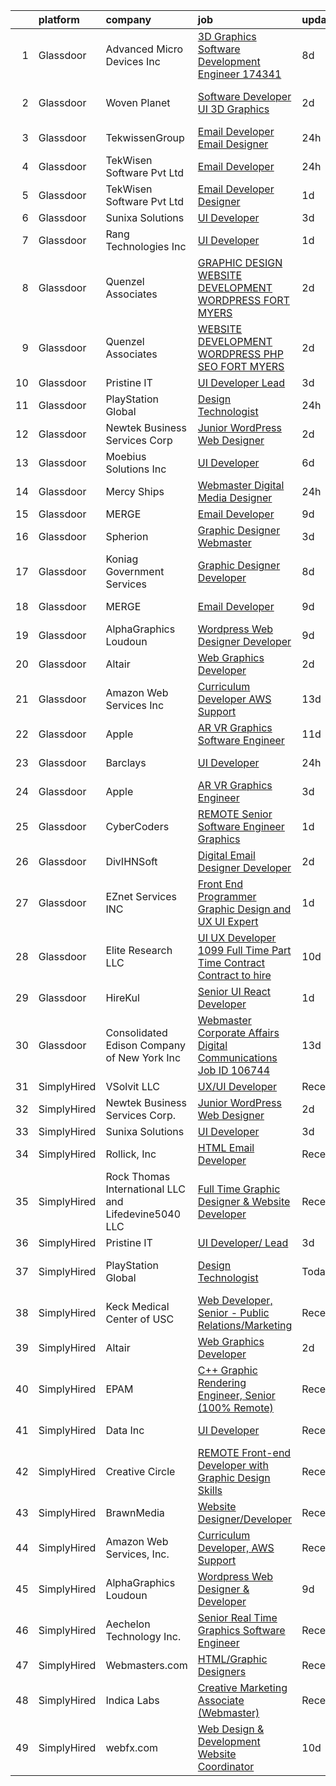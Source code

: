 

|    | platform    | company                                              | job                                                                                                                                                                                                                                                                                                                                                                                                                                                                                                                                                                                                                                                                                                                                                                                                                                                                                                                                                                                                                                                                                                                                                                                                                                                                                                                                                                                                                 | update_time   | location                    |
|---:|:------------|:-----------------------------------------------------|:--------------------------------------------------------------------------------------------------------------------------------------------------------------------------------------------------------------------------------------------------------------------------------------------------------------------------------------------------------------------------------------------------------------------------------------------------------------------------------------------------------------------------------------------------------------------------------------------------------------------------------------------------------------------------------------------------------------------------------------------------------------------------------------------------------------------------------------------------------------------------------------------------------------------------------------------------------------------------------------------------------------------------------------------------------------------------------------------------------------------------------------------------------------------------------------------------------------------------------------------------------------------------------------------------------------------------------------------------------------------------------------------------------------------|:--------------|:----------------------------|
|  1 | Glassdoor   | Advanced Micro Devices  Inc                          | [3D Graphics Software Development Engineer 174341](https://www.glassdoor.com/partner/jobListing.htm?pos=128&ao=1136043&s=58&guid=0000018224b3d9f7ad6507a3e63b362c&src=GD_JOB_AD&t=SR&vt=w&cs=1_e3ca1a0a&cb=1658473143166&jobListingId=1008003677519&jrtk=3-0-1g8ib7mi3kuh3801-1g8ib7mijghqh800-a89972570f9acfec-)                                                                                                                                                                                                                                                                                                                                                                                                                                                                                                                                                                                                                                                                                                                                                                                                                                                                                                                                                                                                                                                                                                   | 8d            | Bellevue, WA                |
|  2 | Glassdoor   | Woven Planet                                         | [Software Developer  UI 3D Graphics ](https://www.glassdoor.com/partner/jobListing.htm?pos=105&ao=1110586&s=58&guid=0000018224b3d9f7ad6507a3e63b362c&src=GD_JOB_AD&t=SR&vt=w&ea=1&cs=1_2a526082&cb=1658473143164&jobListingId=1008016092363&cpc=87A0A889578C8297&jrtk=3-0-1g8ib7mi3kuh3801-1g8ib7mijghqh800-590b8ed6b99a73cb--6NYlbfkN0DSgjPPcnEdvoK3uuxfISLALE6pB1FR7YSHOr_tSg5_QCn410VK5Ds4sai37YL-FnG7IdEQOLWlh0UoLcmzDYWmfRGSYYnl5uUpmRd__LORND_gC-BRchk-IUkY4R0iGDrfCmlmtu1dU22yGpoMq0MEa2tbIDq0Xana4QKE-3eruJ3ua_JrETdNn2YY5zzztyFJopL_KoAGqE-xBzlxXVHqw5Ss2edtpXBDGcXfifLHCVPnOxbXSkdKeFdCuwqOOJqVDVa2_5s91ScUQljrHt1nYxat1PWwwgQWwLE2jcJV51Kvv9zEe7DTOSULXrOIxaePoo5oe68O-B6XnK9h9099p5twLVnucKtr7Wqqp2CeowGZId4gjgRUiFUTEWjmjIdKcftBzqH5KOmkzKZO_WPQIpHo6l_DrVAgSVAlD0Tz5UgCxHBmsTRjWyBFw5XRvsJX9Uv-Z23vxQMgDss-UF_47HPTaKiqzVfR0o4spBM0plN5zBP1LxrT179LrN9d1_vvUsVbMFH97yibnMztMm2MW86vYhD43lk6g7k078qoCBC0bVn1n1XER0zSn8MaCXM_nKnbjsd67A%3D%3D)                                                                                                                                                                                                                                                                                                                                                                                                                                                          | 2d            | San Francisco, CA           |
|  3 | Glassdoor   | TekwissenGroup                                       | [Email Developer  Email Designer](https://www.glassdoor.com/partner/jobListing.htm?pos=113&ao=1136043&s=58&guid=0000018224b3d9f7ad6507a3e63b362c&src=GD_JOB_AD&t=SR&vt=w&ea=1&cs=1_818a7f47&cb=1658473143165&jobListingId=1008020082305&jrtk=3-0-1g8ib7mi3kuh3801-1g8ib7mijghqh800-40feb437c11f861e-)                                                                                                                                                                                                                                                                                                                                                                                                                                                                                                                                                                                                                                                                                                                                                                                                                                                                                                                                                                                                                                                                                                               | 24h           | Remote                      |
|  4 | Glassdoor   | TekWisen Software Pvt  Ltd                           | [Email Developer](https://www.glassdoor.com/partner/jobListing.htm?pos=130&ao=1136043&s=58&guid=0000018224b3d9f7ad6507a3e63b362c&src=GD_JOB_AD&t=SR&vt=w&ea=1&cs=1_9d3da9c0&cb=1658473143166&jobListingId=1008019853083&jrtk=3-0-1g8ib7mi3kuh3801-1g8ib7mijghqh800-990f2bd91e40ba0d-)                                                                                                                                                                                                                                                                                                                                                                                                                                                                                                                                                                                                                                                                                                                                                                                                                                                                                                                                                                                                                                                                                                                               | 24h           | Remote                      |
|  5 | Glassdoor   | TekWisen Software Pvt  Ltd                           | [Email Developer  Designer](https://www.glassdoor.com/partner/jobListing.htm?pos=127&ao=1136043&s=58&guid=0000018224b3d9f7ad6507a3e63b362c&src=GD_JOB_AD&t=SR&vt=w&ea=1&cs=1_6888011c&cb=1658473143166&jobListingId=1008016623436&jrtk=3-0-1g8ib7mi3kuh3801-1g8ib7mijghqh800-5cc00c9e70c6412c-)                                                                                                                                                                                                                                                                                                                                                                                                                                                                                                                                                                                                                                                                                                                                                                                                                                                                                                                                                                                                                                                                                                                     | 1d            | Bolingbrook, IL             |
|  6 | Glassdoor   | Sunixa Solutions                                     | [UI Developer](https://www.glassdoor.com/partner/jobListing.htm?pos=110&ao=1136043&s=58&guid=0000018224b3d9f7ad6507a3e63b362c&src=GD_JOB_AD&t=SR&vt=w&ea=1&cs=1_bb942ab8&cb=1658473143164&jobListingId=1008012122621&jrtk=3-0-1g8ib7mi3kuh3801-1g8ib7mijghqh800-3b9e69a774b89b5e-)                                                                                                                                                                                                                                                                                                                                                                                                                                                                                                                                                                                                                                                                                                                                                                                                                                                                                                                                                                                                                                                                                                                                  | 3d            | Remote                      |
|  7 | Glassdoor   | Rang Technologies Inc                                | [UI Developer](https://www.glassdoor.com/partner/jobListing.htm?pos=112&ao=1136043&s=58&guid=0000018224b3d9f7ad6507a3e63b362c&src=GD_JOB_AD&t=SR&vt=w&ea=1&cs=1_76812858&cb=1658473143165&jobListingId=1008017774729&jrtk=3-0-1g8ib7mi3kuh3801-1g8ib7mijghqh800-dff992937830c476-)                                                                                                                                                                                                                                                                                                                                                                                                                                                                                                                                                                                                                                                                                                                                                                                                                                                                                                                                                                                                                                                                                                                                  | 1d            | Remote                      |
|  8 | Glassdoor   | Quenzel   Associates                                 | [GRAPHIC DESIGN   WEBSITE DEVELOPMENT  WORDPRESS    FORT MYERS](https://www.glassdoor.com/partner/jobListing.htm?pos=103&ao=1110586&s=58&guid=0000018224b3d9f7ad6507a3e63b362c&src=GD_JOB_AD&t=SR&vt=w&ea=1&cs=1_1f3e6a71&cb=1658473143163&jobListingId=1008015467114&cpc=CA5E2B5B7F82281C&jrtk=3-0-1g8ib7mi3kuh3801-1g8ib7mijghqh800-453ddc9a6d1b4698--6NYlbfkN0DdNONLqhA8z6QrX6vw37qu8cGScUjPKwqVQr3YAsb4-4kNYp2ihaw9iFpvOvdTmggF3pFEkCOhp9Oez7XUipUO4I_p4y9L51LxePQdbuGe_iBJyYjjuVqhPcrJ_zhDN9GXleI_c2wB35nAhQvEpg5QngR6F5DMNxa_iZRx9QMxKkguSlMSkDIQlNH3EkuDLQlBuVMHpuZkvEDctOZy92R_YXKKIAIQmGCFRfSB2s0Op0mab5S3N-NLJgkVuWQ0o3sKOlMQibxaMX4MsR_6RY1JwgTATPJ_-41Zh9_ctxjykNnocNWeWeHLfrGSFh5CWPGkCSKujNVl9xo6OVi1ggpXHFyfqpt-daajIHBL2hHb4TsGmvURxCuOxq7MXivcQ7N5cEGoCSXVZm-XMl2IrkgjefEhJfc2ay0sfOnjnIUcgnI8y6gWczXnu7hHWg7NMXWvvDvA9C3PJW35SzSLJgreh-qWuDntv74shrXJ11pB2wEDDXJFNmzhmrq549BMvbc1_xqtGCTWyMz32o3JPXij_MN9TdTgNk1T0g3l_YPwWw%3D%3D)                                                                                                                                                                                                                                                                                                                                                                                                                                                                | 2d            | Fort Myers, FL              |
|  9 | Glassdoor   | Quenzel   Associates                                 | [WEBSITE DEVELOPMENT  WORDPRESS   PHP   SEO  FORT MYERS](https://www.glassdoor.com/partner/jobListing.htm?pos=104&ao=1110586&s=58&guid=0000018224b3d9f7ad6507a3e63b362c&src=GD_JOB_AD&t=SR&vt=w&ea=1&cs=1_cae2fbaa&cb=1658473143164&jobListingId=1008015464406&cpc=7095061949A44974&jrtk=3-0-1g8ib7mi3kuh3801-1g8ib7mijghqh800-baadc844900ced4a--6NYlbfkN0DdNONLqhA8z6QrX6vw37qu8cGScUjPKwqVQr3YAsb4-4kNYp2ihaw9KPez-BMD6mZvpKeWGDjoPevstFlLD42YBVJhOos-MPgWAA-xZYgZND-Gvd2fWVMTvaePJtCgGIdysdm_UUMJfwVKMmPjnfGaTJ9BZIiJVi_NY0BATVylaqeUhCvM3arE-6pFQPBCIp92unI4chMI29wVOiMUpjY7oK6Mzlo08NKCkBGL7I4qBK5qVtnVt5XgUG7fJDgPeVa6Y4fW1hIjn5Y-4wcCyFTRSzDbO1GF1ancxU2DGkzDfXBpAQM1o2mA0ct0qda-LBCzY8zA3lTCixUsKVs_c4mW4Uk8dBW0r-txUPcQnpKpwF8SyR5qEj1k0B6-cl8iFzvJqLFK76QdbfAZwLNibfE4eBvyMp-eFJBOlL5evRANiZSPGMNgLvXc8tipmVXd1V8vHqTAKmefA6VRkvsDm617MJkbPrTfyY9_GYeUF-OjynT8-ObPu8qLrD4kS7TsyCIdr7MLZPSFvJ8anHbn4zj2lmfLthg7RNM%3D)                                                                                                                                                                                                                                                                                                                                                                                                                                                                                     | 2d            | Fort Myers, FL              |
| 10 | Glassdoor   | Pristine IT                                          | [UI Developer  Lead](https://www.glassdoor.com/partner/jobListing.htm?pos=121&ao=1136043&s=58&guid=0000018224b3d9f7ad6507a3e63b362c&src=GD_JOB_AD&t=SR&vt=w&ea=1&cs=1_7392f664&cb=1658473143165&jobListingId=1008012114377&jrtk=3-0-1g8ib7mi3kuh3801-1g8ib7mijghqh800-adae0a3467251cd4-)                                                                                                                                                                                                                                                                                                                                                                                                                                                                                                                                                                                                                                                                                                                                                                                                                                                                                                                                                                                                                                                                                                                            | 3d            | Remote                      |
| 11 | Glassdoor   | PlayStation Global                                   | [Design Technologist](https://www.glassdoor.com/partner/jobListing.htm?pos=111&ao=1136043&s=58&guid=0000018224b3d9f7ad6507a3e63b362c&src=GD_JOB_AD&t=SR&vt=w&ea=1&cs=1_8d74c092&cb=1658473143164&jobListingId=1008020161010&jrtk=3-0-1g8ib7mi3kuh3801-1g8ib7mijghqh800-1f8aab1198bf748b-)                                                                                                                                                                                                                                                                                                                                                                                                                                                                                                                                                                                                                                                                                                                                                                                                                                                                                                                                                                                                                                                                                                                           | 24h           | Los Angeles, CA             |
| 12 | Glassdoor   | Newtek Business Services Corp                        | [Junior WordPress Web Designer](https://www.glassdoor.com/partner/jobListing.htm?pos=118&ao=1136043&s=58&guid=0000018224b3d9f7ad6507a3e63b362c&src=GD_JOB_AD&t=SR&vt=w&ea=1&cs=1_a4848b00&cb=1658473143165&jobListingId=1008015002972&jrtk=3-0-1g8ib7mi3kuh3801-1g8ib7mijghqh800-8955ce37f6007486-)                                                                                                                                                                                                                                                                                                                                                                                                                                                                                                                                                                                                                                                                                                                                                                                                                                                                                                                                                                                                                                                                                                                 | 2d            | Remote                      |
| 13 | Glassdoor   | Moebius Solutions  Inc                               | [UI Developer](https://www.glassdoor.com/partner/jobListing.htm?pos=114&ao=1136043&s=58&guid=0000018224b3d9f7ad6507a3e63b362c&src=GD_JOB_AD&t=SR&vt=w&ea=1&cs=1_7c121a72&cb=1658473143165&jobListingId=1008008914671&jrtk=3-0-1g8ib7mi3kuh3801-1g8ib7mijghqh800-89a6711881dd8897-)                                                                                                                                                                                                                                                                                                                                                                                                                                                                                                                                                                                                                                                                                                                                                                                                                                                                                                                                                                                                                                                                                                                                  | 6d            | San Diego, CA               |
| 14 | Glassdoor   | Mercy Ships                                          | [Webmaster   Digital Media Designer](https://www.glassdoor.com/partner/jobListing.htm?pos=124&ao=1136043&s=58&guid=0000018224b3d9f7ad6507a3e63b362c&src=GD_JOB_AD&t=SR&vt=w&ea=1&cs=1_e3b007a6&cb=1658473143166&jobListingId=1008020937284&jrtk=3-0-1g8ib7mi3kuh3801-1g8ib7mijghqh800-0bdb60416efc2eee-)                                                                                                                                                                                                                                                                                                                                                                                                                                                                                                                                                                                                                                                                                                                                                                                                                                                                                                                                                                                                                                                                                                            | 24h           | Remote                      |
| 15 | Glassdoor   | MERGE                                                | [Email Developer](https://www.glassdoor.com/partner/jobListing.htm?pos=115&ao=1136043&s=58&guid=0000018224b3d9f7ad6507a3e63b362c&src=GD_JOB_AD&t=SR&vt=w&cs=1_0902bc8a&cb=1658473143165&jobListingId=1008000055625&jrtk=3-0-1g8ib7mi3kuh3801-1g8ib7mijghqh800-08f78359d1fa5818-)                                                                                                                                                                                                                                                                                                                                                                                                                                                                                                                                                                                                                                                                                                                                                                                                                                                                                                                                                                                                                                                                                                                                    | 9d            | Denver, CO                  |
| 16 | Glassdoor   | Spherion                                             | [Graphic Designer Webmaster](https://www.glassdoor.com/partner/jobListing.htm?pos=106&ao=1110586&s=58&guid=0000018224b3d9f7ad6507a3e63b362c&src=GD_JOB_AD&t=SR&vt=w&ea=1&cs=1_bbb58b37&cb=1658473143164&jobListingId=1008012218964&cpc=4B86475FAF393599&jrtk=3-0-1g8ib7mi3kuh3801-1g8ib7mijghqh800-899cd6194d7e536e--6NYlbfkN0AScrANnHgJFbylrovrk75_bYZoHSX2PRUZUzkYSLEwIg9nswHQDhRmx4I3g7nvK_9dD2ly7NM5XaMOcjTcEnVTXCxqjnViLEvx-_rlWlU3I1tgcML9NQKYDeHpDxiSdiGz8QIv0xgHLmzGUQk7Brh3NQjSRFgvIzwPoy-iaV33j5gNj3pHSgfoSHVlUJGPPe_gfTX6QJ5nMYm6oDvvVTnsLa2P5y8CTBV7kYZRx281EuA7XGa3rgEmEFjPT75PuZsSw10QY0ZyWw_S9OwbIdg_njgq6aBEAg-UzjNfs_7OQQ3w84MozF51P-OCLcUIXdUGGpEKvCugDGphHiOkO2sjWfGOxKIHD94ZRNCyx9ZsLTYFh2n9A8rlBybmYuWeRauNERILolK8NNDLotRlLWVg38lDEqLwSUsFNUn7d6meKPaDuTaKekmtrVZkb1t8-j7ZPNHZ7fl1CCMgbhb83vewcjC2HJQVH3E5-jZRPbD6Ou4UN_RdlOiy5SZ9sfgsZnaqhXish15NTejuUqicBE8d)                                                                                                                                                                                                                                                                                                                                                                                                                                                                                                                               | 3d            | Reading, PA                 |
| 17 | Glassdoor   | Koniag Government Services                           | [Graphic Designer Developer](https://www.glassdoor.com/partner/jobListing.htm?pos=122&ao=1136043&s=58&guid=0000018224b3d9f7ad6507a3e63b362c&src=GD_JOB_AD&t=SR&vt=w&ea=1&cs=1_f5c19461&cb=1658473143166&jobListingId=1008003321683&jrtk=3-0-1g8ib7mi3kuh3801-1g8ib7mijghqh800-4ee8bd4b845999b2-)                                                                                                                                                                                                                                                                                                                                                                                                                                                                                                                                                                                                                                                                                                                                                                                                                                                                                                                                                                                                                                                                                                                    | 8d            | Chantilly, VA               |
| 18 | Glassdoor   | MERGE                                                | [Email Developer](https://www.glassdoor.com/partner/jobListing.htm?pos=123&ao=1136043&s=58&guid=0000018224b3d9f7ad6507a3e63b362c&src=GD_JOB_AD&t=SR&vt=w&cs=1_c5a215cc&cb=1658473143166&jobListingId=1008000055626&jrtk=3-0-1g8ib7mi3kuh3801-1g8ib7mijghqh800-ab82edbd68842002-)                                                                                                                                                                                                                                                                                                                                                                                                                                                                                                                                                                                                                                                                                                                                                                                                                                                                                                                                                                                                                                                                                                                                    | 9d            | Little Rock, AR             |
| 19 | Glassdoor   | AlphaGraphics Loudoun                                | [Wordpress Web Designer   Developer](https://www.glassdoor.com/partner/jobListing.htm?pos=125&ao=1136043&s=58&guid=0000018224b3d9f7ad6507a3e63b362c&src=GD_JOB_AD&t=SR&vt=w&ea=1&cs=1_1e09175a&cb=1658473143166&jobListingId=1007999872149&jrtk=3-0-1g8ib7mi3kuh3801-1g8ib7mijghqh800-bb00f20d03502729-)                                                                                                                                                                                                                                                                                                                                                                                                                                                                                                                                                                                                                                                                                                                                                                                                                                                                                                                                                                                                                                                                                                            | 9d            | Leesburg, VA                |
| 20 | Glassdoor   | Altair                                               | [Web Graphics Developer](https://www.glassdoor.com/partner/jobListing.htm?pos=117&ao=1136043&s=58&guid=0000018224b3d9f7ad6507a3e63b362c&src=GD_JOB_AD&t=SR&vt=w&ea=1&cs=1_d582e27c&cb=1658473143165&jobListingId=1008014800752&jrtk=3-0-1g8ib7mi3kuh3801-1g8ib7mijghqh800-a5b87ef314153e34-)                                                                                                                                                                                                                                                                                                                                                                                                                                                                                                                                                                                                                                                                                                                                                                                                                                                                                                                                                                                                                                                                                                                        | 2d            | Troy, MI                    |
| 21 | Glassdoor   | Amazon Web Services  Inc                             | [Curriculum Developer  AWS Support](https://www.glassdoor.com/partner/jobListing.htm?pos=119&ao=1136043&s=58&guid=0000018224b3d9f7ad6507a3e63b362c&src=GD_JOB_AD&t=SR&vt=w&cs=1_279afbc2&cb=1658473143165&jobListingId=1007993476834&jrtk=3-0-1g8ib7mi3kuh3801-1g8ib7mijghqh800-0d052afa27f6d646-)                                                                                                                                                                                                                                                                                                                                                                                                                                                                                                                                                                                                                                                                                                                                                                                                                                                                                                                                                                                                                                                                                                                  | 13d           | Remote                      |
| 22 | Glassdoor   | Apple                                                | [AR VR Graphics Software Engineer](https://www.glassdoor.com/partner/jobListing.htm?pos=108&ao=1110586&s=58&guid=0000018224b3d9f7ad6507a3e63b362c&src=GD_JOB_AD&t=SR&vt=w&cs=1_af88b757&cb=1658473143164&jobListingId=1007995962951&cpc=3BA4CE39D5B5DEF5&jrtk=3-0-1g8ib7mi3kuh3801-1g8ib7mijghqh800-cb71f4b7b5a77fe2--6NYlbfkN0BvKrLyj5gPmtZO9T8euul8TCxuuKNOtzRJOomxnwSEodTz2Bc-sPZl29JElYHfcoRY8Zkc4eMGH07Xmysi5P622TjspGQYX0ADfh1qzT2uiUGQZ1tz5czTBEf_EZjWZZvI39pAuLzYa0G8k5R8lZfiWWh-Yce7K-8ox1o9ZOomVZ7KVS8UAEWl7Vf4BNSmE1gwUI0ly5A4KwbCg4oy6a6dX4GvIm1Y5CloronVlcP-7SF4eSgjnRAPc7m0oauEuhodKEj8W_ef-udHeRLkBzYSWgMw5e6b4fIh-Uk56SYZpmZ_z68RRs7Fu2QXzw7_VhE04ijJUfd--juQJXRKIGUh098mCNwvKx_LJgEbnIYs9OvgITJzSvfAPoqy3WeG-UK7jKlnuwRBSYFgr5dcRD7hCFzkscEY2NEIHDCOnuozK6ptFvLvnBsM5iYI9S-PEb21V6Ring0fyJ1WA3GPRj5-VJj0HUNf3V7k8nQN__o_S6api42isL3MmMuPPJQMYEb0Wv3GgAFuwIbnULnt2nHRsvC5cFkTaV8FT9wvKySF9Xn7IMP4Qgx-oCs6IfMe019fvwtS7F6xCKsyKXb5AGSYHN-wU-SNWKwSfdMpIzFwZCtCx5TXeNX4M8A6GqI32UGo5rCcvtgXY37KfUBeicKg1uXabh1MO7lvoOhdZfaADaySzTszu0fVq1zsKefE_eXzbIOw6K4QWS8Br0CsBM8m4SpkA0gG1ugWjDAp27jZG6Mg1FH5tIvRknU9RodSZUoUJJqHboyMXuyosKz-RrDijwCfZ_cEtrMEBkEfqh9WeOfn1X-2zp95qLEQw-yFEwZA6PtTkLRDSqwCaIroPzomVw3c2TUT6Z6Xosfb0vppjsmwA_2sDDiTTO9NfgNXkgdBKuImgCoyydQtT92LNZSTTS95TR_dZwzYbspCI2HYDUrg4lLOIOkznlgQCcE9V_CEqh6D7JFsli94oNZpRY7Y)                                                              | 11d           | Culver City, CA             |
| 23 | Glassdoor   | Barclays                                             | [UI Developer](https://www.glassdoor.com/partner/jobListing.htm?pos=129&ao=1136043&s=58&guid=0000018224b3d9f7ad6507a3e63b362c&src=GD_JOB_AD&t=SR&vt=w&cs=1_da179025&cb=1658473143166&jobListingId=1008019580471&jrtk=3-0-1g8ib7mi3kuh3801-1g8ib7mijghqh800-61d363ea6afd0316-)                                                                                                                                                                                                                                                                                                                                                                                                                                                                                                                                                                                                                                                                                                                                                                                                                                                                                                                                                                                                                                                                                                                                       | 24h           | Whippany, NJ                |
| 24 | Glassdoor   | Apple                                                | [AR VR Graphics Engineer](https://www.glassdoor.com/partner/jobListing.htm?pos=107&ao=1110586&s=58&guid=0000018224b3d9f7ad6507a3e63b362c&src=GD_JOB_AD&t=SR&vt=w&cs=1_3395bd43&cb=1658473143164&jobListingId=1008013507068&cpc=FB7E4A1762AE5BEC&jrtk=3-0-1g8ib7mi3kuh3801-1g8ib7mijghqh800-3045849e5280c9d4--6NYlbfkN0BvKrLyj5gPmtZO9T8euul8TCxuuKNOtzRJOomxnwSEodTz2Bc-sPZl1dBMH13w-jO_LNxfZwWeRIoNEeCpy85_IlWrqg_h1GsMWe9RsQwUxWH9gVS8Z2YZwvQXQYQitxjx3-FbWNzlNfo_kQCajLJQLu9ugC8EnASoXYA5GlfGm28TFSoxmCmGQbydOiih4fEjOb4eVXFHdP1Uu3fsV-dXIzhmL6Y6UdZJTZwcq6CR3DBMj1ns41xojm4FJgnyecAksIjFuNO-bJsFfSidvWzUvNOamIL82oNxPAHuGCVWshUzKZ8ZWzeO9bqug5BStBHfpjxBFVxgqL6cZ_TC4PBzpUdlW0ejIQhzKcwQedW6AjCzVJIzgg9e-eI5jm1r9bk2cYwqbYr6qxMUMP8KSNm8CENBAQwtoT1QxUaN8ewrUp79YbcpSI0W4WIEjpZQYNKI8zpmuDuAtuHz4Al9dhXEowoR0bFqyWD0WFL6qObrE3IQCi4e8Z1RZ1D7nO7SAib7cm6G3JxEdAD2R34cUfr73it-8M0ugOVmgBOmWRpBtjaE5enMYokSI8EV5DBq4Fp3oHTZA85DmkF-UtBZQK6NoImpZfHvybVs8_8iRkYphC0tc_cCYDSXuCmW8Vuy9NBi71Ht0Ob5NKKToaQyTEeiFaAJpwbwhzy4edT5hvF5zkwtthuGPBk1qDNT9AL7VnE7NhFIrTCDAV9o3mXLnKzRUonr_v9fxiwJ4xEawkqRmJJ77jpTbYv97IV3ZflrLp0iXYlGP1BraYfoNB_q6Hj9NNVTYbaajsqREzRiTW7HnUW8n1onvNAdwJK9nx_9ha10vZ8aam78y6Vnmg5Abd4bVffX9MuQqtSS_g0sOK9cSXGwnNsXGhJ1XhUtQb6xtKkGTSKYVBWJ2oEYXlzfZfqwGpgcOd0qxsbnqDIbmXW4MP49y7VcBUo7wAO-WiJlfuImOpsNP4Dr5g%3D%3D)                                                                           | 3d            | Seattle, WA                 |
| 25 | Glassdoor   | CyberCoders                                          | [REMOTE Senior Software Engineer   Graphics](https://www.glassdoor.com/partner/jobListing.htm?pos=109&ao=1110586&s=58&guid=0000018224b3d9f7ad6507a3e63b362c&src=GD_JOB_AD&t=SR&vt=w&ea=1&cs=1_fdac7c2e&cb=1658473143165&jobListingId=1008017849886&cpc=AC285F3A3ECA6BB0&jrtk=3-0-1g8ib7mi3kuh3801-1g8ib7mijghqh800-4809f91769ac752c--6NYlbfkN0CpFJQzrgRR8WqXWK1qKKEqALWJw739KlKqr2H-MSI4eoBlI4EFrmor2FYZMP3muM1MdiAdE_pXzxgfhhAE-87FT7K9NOiE0nfNnqf9uMnXKKJ2IP_XfIxsZ8up-6Zg4Qov9NKoe7dnNi0BYcs71_9PYRrZ7oQFOaARe9zHqYmEck8GsFPdoDOUbgen3OO3nnFFx7o1P6K6xEWzFuXEmXtuTs9tQyhAjYZiXApkq9FgpBhlbF041YAevi_aIBAsMFCg6hnGEKxPO-py4OlurITW2jcKF6Fntz4gBJRF_Y7kev-3otCmyMbVuEBXh5uN8pIgaJGG9J0aP-y_qs9rz2B_7yP6XOkyYNFVeOd7oJV1fNcj-OqBt2gbULXhvZ1Nble8eIezn6MqGD8KYtHusN00aZQ8qVhFVCoEQCQEcObSPKb7Y4mHhzaWH7eTIVOf5arFKOyLApKE-g_lLYwqrPFSDfKkSJLFSn1SP4WK5yITgWw3DtxP8NdbPmJtPV9ZeOWMD6B-SvDE9GUB48hLymk-9kNDNfQzRKeyXtkTf-7PKSq5UVKRsMspFtBXl8MgnAdRtVI3SRUoImhMWA9cIA0K5PmFsgnI9Zy8J4vCYwsjkP1pNz5hEKQq7COh4_vLVY2mo7vv9lG-c6yDNKdaXBxG_kkAxfgbQzkXOTcuq5n1s6Q1yxpUuSpKEvf5HPXHztT7uqxLOUJQFqmOFE8uo-3FhIat_5QJOwe9RfUxk7ttYMPhjui6CGxd5PTW4wklTpwoJ3jJ1F3CTxS4qj9VD60gi5-5MqTHc5hyPyC7uff4jYBSlo6hJZ9b94sC2-pkxs3u_TJPYMi3II_lLXmSeUdFcs8sdxuRUdFkT3M1MSB7q143a95uSPSCm3xBL02A0RqHqUisLmPyEQ2Unpu7-zRGVLbyd498Hf-w4dMze1tQTtt1gtxZ4CWnufu_Qa8wjMfcQWIsVoo22uN3jPTdfwT1Pxj8ozqNFJwx4j5tCu2bfLDCEfVSgdQCTvJvH_4xZt0%3D) | 1d            | Los Angeles, CA             |
| 26 | Glassdoor   | DivIHNSoft                                           | [Digital Email Designer  Developer](https://www.glassdoor.com/partner/jobListing.htm?pos=120&ao=1136043&s=58&guid=0000018224b3d9f7ad6507a3e63b362c&src=GD_JOB_AD&t=SR&vt=w&ea=1&cs=1_eeed450a&cb=1658473143165&jobListingId=1008014364732&jrtk=3-0-1g8ib7mi3kuh3801-1g8ib7mijghqh800-162d8fe4cd3ef3f9-)                                                                                                                                                                                                                                                                                                                                                                                                                                                                                                                                                                                                                                                                                                                                                                                                                                                                                                                                                                                                                                                                                                             | 2d            | Bolingbrook, IL             |
| 27 | Glassdoor   | EZnet Services INC                                   | [Front End Programmer Graphic Design and UX UI Expert](https://www.glassdoor.com/partner/jobListing.htm?pos=101&ao=1110586&s=58&guid=0000018224b3d9f7ad6507a3e63b362c&src=GD_JOB_AD&t=SR&vt=w&ea=1&cs=1_5586f994&cb=1658473143163&jobListingId=1008017246265&cpc=B2C3004C5D07113D&jrtk=3-0-1g8ib7mi3kuh3801-1g8ib7mijghqh800-0c534b98e299e7c0--6NYlbfkN0B2CPRQtEwtthFaSdUd0hKR56duWYTGRLhZdp-8kjgKbiFkngH2B3SEKydnVr_ifjti6E_Afih9slJal1exTb2HxLXzpvmJBJqpKTg6UDNFnUeP5Gx5ZAEGuivBng7SM466SUxIPGpP4LUcedjRWOB8pPa7DCyK6Rp_cd3Iof-F1nPwCGTPGCNosz3WjUhs0tuL_VkZNqEmo09BAvaQdWrFAhJF7qHR5aBRtW_sGpU-CT2BgoO12pTHofqGaVAW5sL_ampOySZjxA4Ikw-yV85wIvm8sY18ALepKcfnrPdFRArpIMAQBMWr6sgNS-Ed7YYzxXMc74m-n-RT-6IhILGRKHRQanok-v3_FNfCVtORpE5Ui2LtznZHfw6rGFi1OPjpL4MVNTxIDf_t_Lede0Bg5KkHrzHwHIHKKWsl-v8BTyeLjhTRGuUiU_M5K4EHTq7FmhCd7gH6bbd3eAFaxNEmmsMR2lFOHnTw5wM6szxnNOU7AkuBizQfFMvQRaEgfnXjF5yK9AC2HQ%3D%3D)                                                                                                                                                                                                                                                                                                                                                                                                                                                                                                         | 1d            | West Palm Beach, FL         |
| 28 | Glassdoor   | Elite Research  LLC                                  | [UI UX Developer 1099 Full Time Part Time Contract Contract to hire](https://www.glassdoor.com/partner/jobListing.htm?pos=116&ao=1136043&s=58&guid=0000018224b3d9f7ad6507a3e63b362c&src=GD_JOB_AD&t=SR&vt=w&ea=1&cs=1_4053b100&cb=1658473143165&jobListingId=1007998081844&jrtk=3-0-1g8ib7mi3kuh3801-1g8ib7mijghqh800-7ea752f900b8a941-)                                                                                                                                                                                                                                                                                                                                                                                                                                                                                                                                                                                                                                                                                                                                                                                                                                                                                                                                                                                                                                                                            | 10d           | Remote                      |
| 29 | Glassdoor   | HireKul                                              | [Senior UI React Developer](https://www.glassdoor.com/partner/jobListing.htm?pos=126&ao=1136043&s=58&guid=0000018224b3d9f7ad6507a3e63b362c&src=GD_JOB_AD&t=SR&vt=w&ea=1&cs=1_f5fe225a&cb=1658473143166&jobListingId=1008017828385&jrtk=3-0-1g8ib7mi3kuh3801-1g8ib7mijghqh800-c923c896522ee59c-)                                                                                                                                                                                                                                                                                                                                                                                                                                                                                                                                                                                                                                                                                                                                                                                                                                                                                                                                                                                                                                                                                                                     | 1d            | Remote                      |
| 30 | Glassdoor   | Consolidated Edison Company of New York  Inc         | [Webmaster  Corporate Affairs Digital Communications Job ID  106744](https://www.glassdoor.com/partner/jobListing.htm?pos=102&ao=1110586&s=58&guid=0000018224b3d9f7ad6507a3e63b362c&src=GD_JOB_AD&t=SR&vt=w&ea=1&cs=1_95a180f5&cb=1658473143163&jobListingId=1007992531178&cpc=F4CC4721A073827F&jrtk=3-0-1g8ib7mi3kuh3801-1g8ib7mijghqh800-61243dc3bc80d09d--6NYlbfkN0DAGtXxJq4ifnMqGPxfLFKEBklv6ysVHPdhOHnfUGcu7gb8r8ggcmCZ-8VvbWisCXkLo4fnVpxvfu5FtQcBf4_1svyjZdgVDZ916k1WmTtLUmG-83BphqwOFbkQWJiV7I_qTbFKK3eYw_13JhTVD_GTHgXBYKC6WrpW8MusSrpFCroyeQW1SDWc-w5wFXC5ESEtfCkDfiU8a6Zim4daSoj3Xyy_qXzHArcH1btX67kVE9xZXaQNvguTNYhCdfTq5_bG3wIjLA6Hnb-xEnAYfya8gbkh2SrvBulcBB1dt7D1hjKIJKPxYfaXmCx0Gkbo89DtMrMQ5Gbf71TCLo4WYH9cvScbrdVQNMocGn-oKQJCGsp8HoElKdWPfmfwG22JzAdS4LNwCEImQLCSh3r5lzn7PrFCmPDwjQYANLFC2vi6XvwfsdsAfc8mTclH8GjXMczEY37xuceo05YdUGy7M6lTRs2z_hsbqKnEsCi0AfCwUN4KaavQ2iPHg7spPcs02LmOd7-k69RRRF0SRjiZumKuSDEMWofWHi1s17cXmmiAUwv5zl2eokL6)                                                                                                                                                                                                                                                                                                                                                                                                                                                       | 13d           | New York, NY                |
| 31 | SimplyHired | VSolvit LLC                                          | [UX/UI Developer](https://www.simplyhired.com/job/EosOInYNYtHWRBZ7AmldS_tcGIPRWvlVD7UQjhgw-JvdWNyEgw2WpQ?q=graphic+developer)                                                                                                                                                                                                                                                                                                                                                                                                                                                                                                                                                                                                                                                                                                                                                                                                                                                                                                                                                                                                                                                                                                                                                                                                                                                                                       | Recently      | Remote                      |
| 32 | SimplyHired | Newtek Business Services Corp.                       | [Junior WordPress Web Designer](https://www.simplyhired.com/job/WLCIzGC1pdU0egNDH8WWZo6kyMAeideWlEJtTQjp1S6_iumopBwxGw?q=graphic+developer)                                                                                                                                                                                                                                                                                                                                                                                                                                                                                                                                                                                                                                                                                                                                                                                                                                                                                                                                                                                                                                                                                                                                                                                                                                                                         | 2d            | Remote                      |
| 33 | SimplyHired | Sunixa Solutions                                     | [UI Developer](https://www.simplyhired.com/job/AQDPNS8u-h6EOUds8cHLehIqZCVpwNipr_yQMf5KeqVAoVudYx6_8g?q=graphic+developer)                                                                                                                                                                                                                                                                                                                                                                                                                                                                                                                                                                                                                                                                                                                                                                                                                                                                                                                                                                                                                                                                                                                                                                                                                                                                                          | 3d            | Remote                      |
| 34 | SimplyHired | Rollick, Inc                                         | [HTML Email Developer](https://www.simplyhired.com/job/XOBvr-FPlcbrKDU6fwn7cySQFiXUBT59WK26gB6UhBDl1ROl_YjQ4g?q=graphic+developer)                                                                                                                                                                                                                                                                                                                                                                                                                                                                                                                                                                                                                                                                                                                                                                                                                                                                                                                                                                                                                                                                                                                                                                                                                                                                                  | Recently      | Remote                      |
| 35 | SimplyHired | Rock Thomas International LLC and Lifedevine5040 LLC | [Full Time Graphic Designer & Website Developer](https://www.simplyhired.com/job/Vb3fDQ7-qsZn7_2XacWsaomusZQ-m7PW2-kDmu9m99nclW5rEX1XWA?q=graphic+developer)                                                                                                                                                                                                                                                                                                                                                                                                                                                                                                                                                                                                                                                                                                                                                                                                                                                                                                                                                                                                                                                                                                                                                                                                                                                        | Recently      | Phoenix, AZ                 |
| 36 | SimplyHired | Pristine IT                                          | [UI Developer/ Lead](https://www.simplyhired.com/job/gJrwlssF6xRp-041Tb_HerzPHgKU583Xa5pgeqxENZ3p8oCkI6_ejA?q=graphic+developer)                                                                                                                                                                                                                                                                                                                                                                                                                                                                                                                                                                                                                                                                                                                                                                                                                                                                                                                                                                                                                                                                                                                                                                                                                                                                                    | 3d            | Remote                      |
| 37 | SimplyHired | PlayStation Global                                   | [Design Technologist](https://www.simplyhired.com/job/3Ub_W5D7opXvP0X0vAq3A33mrPBbm1jfZPEL7jWc-lakzE0KuexvKA?q=graphic+developer)                                                                                                                                                                                                                                                                                                                                                                                                                                                                                                                                                                                                                                                                                                                                                                                                                                                                                                                                                                                                                                                                                                                                                                                                                                                                                   | Today         | Los Angeles, CA +1 location |
| 38 | SimplyHired | Keck Medical Center of USC                           | [Web Developer, Senior - Public Relations/Marketing](https://www.simplyhired.com/job/50iSNN2DnpDsyYzwzL4ZDPKiTPZUfrEof14jLYGzZ4qtIwED_hW2nQ?q=graphic+developer)                                                                                                                                                                                                                                                                                                                                                                                                                                                                                                                                                                                                                                                                                                                                                                                                                                                                                                                                                                                                                                                                                                                                                                                                                                                    | Recently      | Los Angeles, CA             |
| 39 | SimplyHired | Altair                                               | [Web Graphics Developer](https://www.simplyhired.com/job/_hLy337LQGncj1EAsLdLyLcDBZQBGxnm6oiJmAMIRyp71_jFBJ_CYg?q=graphic+developer)                                                                                                                                                                                                                                                                                                                                                                                                                                                                                                                                                                                                                                                                                                                                                                                                                                                                                                                                                                                                                                                                                                                                                                                                                                                                                | 2d            | Troy, MI                    |
| 40 | SimplyHired | EPAM                                                 | [C++ Graphic Rendering Engineer, Senior (100% Remote)](https://www.simplyhired.com/job/3tNJxgWLjwY1ZKGMjRgmLv02TGPNbYH8XZkF__ktRQg-hYEG_PW5mg?q=graphic+developer)                                                                                                                                                                                                                                                                                                                                                                                                                                                                                                                                                                                                                                                                                                                                                                                                                                                                                                                                                                                                                                                                                                                                                                                                                                                  | Recently      | United States               |
| 41 | SimplyHired | Data Inc                                             | [UI Developer](https://www.simplyhired.com/job/XmOXC4aD6-idX8pwzI4oB64IbNufYLzXCAYekMG_pTzLl12Cq7WYmQ?q=graphic+developer)                                                                                                                                                                                                                                                                                                                                                                                                                                                                                                                                                                                                                                                                                                                                                                                                                                                                                                                                                                                                                                                                                                                                                                                                                                                                                          | Recently      | New York, NY                |
| 42 | SimplyHired | Creative Circle                                      | [REMOTE Front-end Developer with Graphic Design Skills](https://www.simplyhired.com/job/SKHHBt3wVpP5BjIpudh75QaKLoy0Y4LIIp0WUD7AXCSmvzIRwe8S-w?q=graphic+developer)                                                                                                                                                                                                                                                                                                                                                                                                                                                                                                                                                                                                                                                                                                                                                                                                                                                                                                                                                                                                                                                                                                                                                                                                                                                 | Recently      | Woodstock, GA               |
| 43 | SimplyHired | BrawnMedia                                           | [Website Designer/Developer](https://www.simplyhired.com/job/78BxKl1R6BpfuVu8Kpk-1cxMOjiHDgxQMPxrbQ5J7eWU9PbYxXCHNA?q=graphic+developer)                                                                                                                                                                                                                                                                                                                                                                                                                                                                                                                                                                                                                                                                                                                                                                                                                                                                                                                                                                                                                                                                                                                                                                                                                                                                            | Recently      | Albany, NY                  |
| 44 | SimplyHired | Amazon Web Services, Inc.                            | [Curriculum Developer, AWS Support](https://www.simplyhired.com/job/HK8u_W1s0Qj0XDr9nNnkhPX9sMTG6alrgg3-o7yRflu5mLBMl-pugg?q=graphic+developer)                                                                                                                                                                                                                                                                                                                                                                                                                                                                                                                                                                                                                                                                                                                                                                                                                                                                                                                                                                                                                                                                                                                                                                                                                                                                     | Recently      | Remote                      |
| 45 | SimplyHired | AlphaGraphics Loudoun                                | [Wordpress Web Designer & Developer](https://www.simplyhired.com/job/D5TTNo_7NXNqAuxJiQJBOtY33A3x-3yHn20GmP_m15sYCFzYPF_fQA?q=graphic+developer)                                                                                                                                                                                                                                                                                                                                                                                                                                                                                                                                                                                                                                                                                                                                                                                                                                                                                                                                                                                                                                                                                                                                                                                                                                                                    | 9d            | Leesburg, VA                |
| 46 | SimplyHired | Aechelon Technology Inc.                             | [Senior Real Time Graphics Software Engineer](https://www.simplyhired.com/job/rcdIZu0u86YflWDJtkQswNVvTN3B-3L7qF5--HTYfTqZ6vl6sJ-lpA?q=graphic+developer)                                                                                                                                                                                                                                                                                                                                                                                                                                                                                                                                                                                                                                                                                                                                                                                                                                                                                                                                                                                                                                                                                                                                                                                                                                                           | Recently      | Overland Park, KS           |
| 47 | SimplyHired | Webmasters.com                                       | [HTML/Graphic Designers](https://www.simplyhired.com/job/1S2ki1F2e97xk1bn0P3q05lu3BQ0Tpk7KwB7Zii_z8pQmxmAAOWD5g?q=graphic+developer)                                                                                                                                                                                                                                                                                                                                                                                                                                                                                                                                                                                                                                                                                                                                                                                                                                                                                                                                                                                                                                                                                                                                                                                                                                                                                | Recently      | Tampa, FL                   |
| 48 | SimplyHired | Indica Labs                                          | [Creative Marketing Associate (Webmaster)](https://www.simplyhired.com/job/CiOYg9ZwXWnfAfWFYgpeXNQ65sUJYFSHCYI9aKhasdAuHPtez9K0_g?q=graphic+developer)                                                                                                                                                                                                                                                                                                                                                                                                                                                                                                                                                                                                                                                                                                                                                                                                                                                                                                                                                                                                                                                                                                                                                                                                                                                              | Recently      | Albuquerque, NM             |
| 49 | SimplyHired | webfx.com                                            | [Web Design & Development Website Coordinator](https://www.simplyhired.com/job/W6E4Eq2oaqJsy7vZm3Gxkz8k7YHIC8cl9dDzKP_DLsgglMmuQGIDmQ?q=graphic+developer)                                                                                                                                                                                                                                                                                                                                                                                                                                                                                                                                                                                                                                                                                                                                                                                                                                                                                                                                                                                                                                                                                                                                                                                                                                                          | 10d           | Harrisburg, PA              |